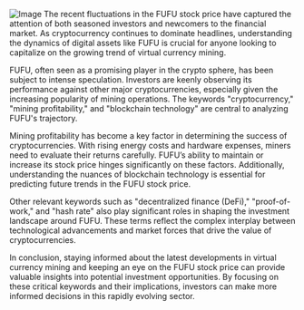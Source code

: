 
![Image](https://github.com/user-attachments/assets/31692037-0104-4703-abd1-696b6a7dd41b)
The recent fluctuations in the FUFU stock price have captured the attention of both seasoned investors and newcomers to the financial market. As cryptocurrency continues to dominate headlines, understanding the dynamics of digital assets like FUFU is crucial for anyone looking to capitalize on the growing trend of virtual currency mining.

FUFU, often seen as a promising player in the crypto sphere, has been subject to intense speculation. Investors are keenly observing its performance against other major cryptocurrencies, especially given the increasing popularity of mining operations. The keywords "cryptocurrency," "mining profitability," and "blockchain technology" are central to analyzing FUFU's trajectory.

Mining profitability has become a key factor in determining the success of cryptocurrencies. With rising energy costs and hardware expenses, miners need to evaluate their returns carefully. FUFU’s ability to maintain or increase its stock price hinges significantly on these factors. Additionally, understanding the nuances of blockchain technology is essential for predicting future trends in the FUFU stock price.

Other relevant keywords such as "decentralized finance (DeFi)," "proof-of-work," and "hash rate" also play significant roles in shaping the investment landscape around FUFU. These terms reflect the complex interplay between technological advancements and market forces that drive the value of cryptocurrencies.

In conclusion, staying informed about the latest developments in virtual currency mining and keeping an eye on the FUFU stock price can provide valuable insights into potential investment opportunities. By focusing on these critical keywords and their implications, investors can make more informed decisions in this rapidly evolving sector.